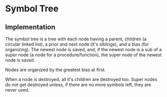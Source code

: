 # Symbol Tree

## Implementation

The symbol tree is a tree with each node having a parent, children (a circular
linked list), a prior and next node (it's siblings), and a bias (for
organizing). The newest node is saved, and, if the newest node is a sub of a
super node (a node for a procedure/function), the super node of the newest node
is saved.

Nodes are organized by the greatest bias at first.

When a node is destroyed, all it's children are destroyed too. Super nodes do
not get destroyed unless, if there are no more symbols left, they are never used.
